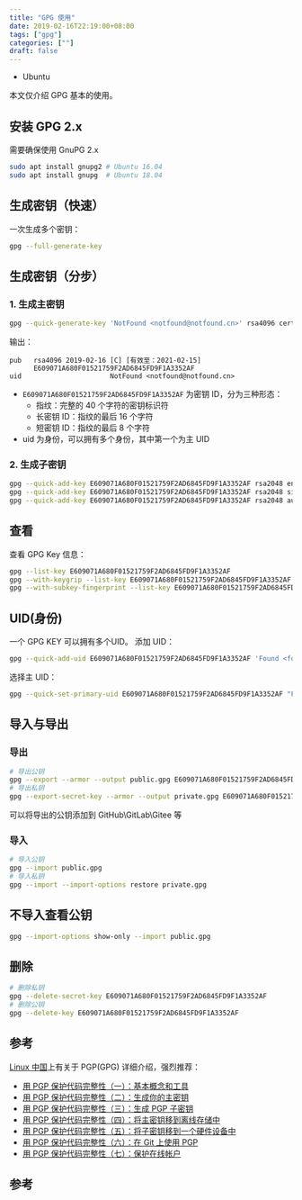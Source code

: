 ```yaml
---
title: "GPG 使用"
date: 2019-02-16T22:19:00+08:00
tags: ["gpg"]
categories: [""]
draft: false
---
```


- Ubuntu

本文仅介绍 GPG 基本的使用。

## 安装 GPG 2.x

需要确保使用 GnuPG 2.x

```bash
sudo apt install gnupg2 # Ubuntu 16.04
sudo apt install gnupg  # Ubuntu 18.04
```

## 生成密钥（快速）

一次生成多个密钥：

```bash
gpg --full-generate-key
```

## 生成密钥（分步）

### 1. 生成主密钥

```bash
gpg --quick-generate-key 'NotFound <notfound@notfound.cn>' rsa4096 cert
```

输出：

```text
pub   rsa4096 2019-02-16 [C] [有效至：2021-02-15]
      E609071A680F01521759F2AD6845FD9F1A3352AF
uid                      NotFound <notfound@notfound.cn>
```

- `E609071A680F01521759F2AD6845FD9F1A3352AF` 为密钥 ID，分为三种形态：
  - 指纹：完整的 40 个字符的密钥标识符
  - 长密钥 ID：指纹的最后 16 个字符
  - 短密钥 ID：指纹的最后 8 个字符
- uid 为身份，可以拥有多个身份，其中第一个为主 UID

### 2. 生成子密钥

```bash
gpg --quick-add-key E609071A680F01521759F2AD6845FD9F1A3352AF rsa2048 encr # [E]加密子密钥
gpg --quick-add-key E609071A680F01521759F2AD6845FD9F1A3352AF rsa2048 sign # [S]签名子密钥
gpg --quick-add-key E609071A680F01521759F2AD6845FD9F1A3352AF rsa2048 auth # [A]验证子密钥
```

## 查看

查看 GPG Key 信息：

```bash
gpg --list-key E609071A680F01521759F2AD6845FD9F1A3352AF
gpg --with-keygrip --list-key E609071A680F01521759F2AD6845FD9F1A3352AF
gpg --with-subkey-fingerprint --list-key E609071A680F01521759F2AD6845FD9F1A3352AF
```

## UID(身份)

一个 GPG KEY 可以拥有多个UID。
添加 UID：

```bash
gpg --quick-add-uid E609071A680F01521759F2AD6845FD9F1A3352AF 'Found <found@notfound.cn>'
```

选择主 UID：

```bash
gpg --quick-set-primary-uid E609071A680F01521759F2AD6845FD9F1A3352AF "Found <found@notfound.cn>"
```

## 导入与导出

### 导出

```bash
# 导出公钥
gpg --export --armor --output public.gpg E609071A680F01521759F2AD6845FD9F1A3352AF
# 导出私钥
gpg --export-secret-key --armor --output private.gpg E609071A680F01521759F2AD6845FD9F1A3352AF
```

可以将导出的公钥添加到 GitHub\GitLab\Gitee 等

### 导入

```bash
# 导入公钥
gpg --import public.gpg
# 导入私钥
gpg --import --import-options restore private.gpg 
```

## 不导入查看公钥

```bash
gpg --import-options show-only --import public.gpg
```

## 删除

```bash
# 删除私钥
gpg --delete-secret-key E609071A680F01521759F2AD6845FD9F1A3352AF
# 删除公钥
gpg --delete-key E609071A680F01521759F2AD6845FD9F1A3352AF
```
## 参考

[Linux 中国](https://linux.cn/)上有关于 PGP(GPG) 详细介绍，强烈推荐：
- [用 PGP 保护代码完整性（一）：基本概念和工具](https://linux.cn/article-9524-1-rel.html)
- [用 PGP 保护代码完整性（二）：生成你的主密钥](https://linux.cn/article-9529-1-rel.html)
- [用 PGP 保护代码完整性（三）：生成 PGP 子密钥](https://linux.cn/article-9607-1.html)
- [用 PGP 保护代码完整性（四）：将主密钥移到离线存储中](https://linux.cn/article-10402-1.html)
- [用 PGP 保护代码完整性（五）：将子密钥移到一个硬件设备中](https://linux.cn/article-10415-1.html)
- [用 PGP 保护代码完整性（六）：在 Git 上使用 PGP](https://linux.cn/article-10421-1.html)
- [用 PGP 保护代码完整性（七）：保护在线帐户](https://linux.cn/article-10432-1.html)

## 参考
